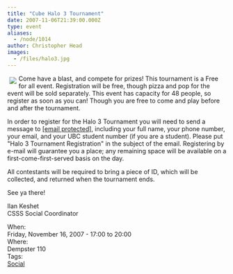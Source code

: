 ```yaml
---
title: "Cube Halo 3 Tournament"
date: 2007-11-06T21:39:00.000Z
type: event
aliases:
  - /node/1014
author: Christopher Head
images:
  - /files/halo3.jpg
---
```


<div class="field field-name-body field-type-text-with-summary field-label-hidden"><div class="field-items"><div class="field-item even"><p><img src="/files/halo3.jpg" align="left" vspace="5" hspace="5">Come have a blast, and compete for prizes! This tournament is a Free for all event. Registration will be free, though pizza and pop for the event will be sold separately. This event has capacity for 48 people, so register as soon as you can! Though you are free to come and play before and after the tournament.</p>
<p>In order to register for the Halo 3 Tournament you will need to send a message to <a href="/cdn-cgi/l/email-protection#89e1e8e5e6c9fde1eceafcebeca7eae8"><span class="__cf_email__" data-cfemail="0a626b66654a7e626f697f686f24696b">[email&#xA0;protected]</span></a>, including your full name, your phone number, your email, and your UBC student number (if you are a student). Please put &quot;Halo 3 Tournament Registration&quot; in the subject of the email. Registering by e-mail will guarantee you a place; any remaining space will be available on a first-come-first-served basis on the day.</p>
<p>All contestants will be required to bring a piece of ID, which will be collected, and returned when the tournament ends.</p>
<p>See ya there!</p>
<p>Ilan Keshet<br>
CSSS Social Coordinator</p>
</div></div></div><div class="field field-name-field-dates field-type-datetime field-label-above"><div class="field-label">When:&#xA0;</div><div class="field-items"><div class="field-item even"><span class="date-display-single">Friday, November 16, 2007 - <span class="date-display-range"><span class="date-display-start">17:00</span> to <span class="date-display-end">20:00</span></span></span></div></div></div><div class="field field-name-field-location field-type-text field-label-above"><div class="field-label">Where:&#xA0;</div><div class="field-items"><div class="field-item even">Dempster 110</div></div></div>    <footer>
    <div class="field field-name-field-tags field-type-taxonomy-term-reference field-label-above"><div class="field-label">Tags:&#xA0;</div><div class="field-items"><div class="field-item even"><a href="/social">Social</a></div></div></div>      </footer>